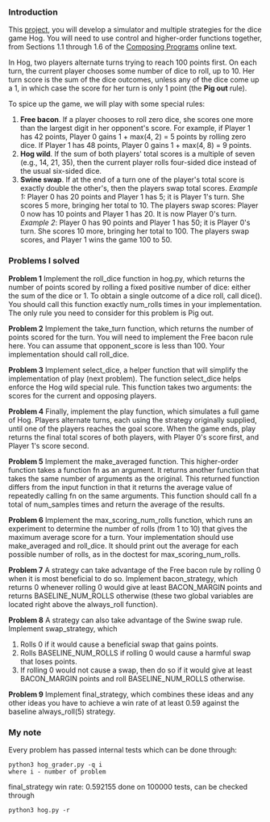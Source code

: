 
### Introduction

This [project](https://inst.eecs.berkeley.edu//~cs61a/fa13/proj/hog/hog.html), you will develop a simulator and multiple strategies for the dice game Hog. You will need to use control and higher-order functions together, from Sections 1.1 through 1.6 of the [Composing Programs](http://composingprograms.com/pages/11-getting-started.html) online text.

In Hog, two players alternate turns trying to reach 100 points first. On each turn, the current player chooses some number of dice to roll, up to 10. Her turn score is the sum of the dice outcomes, unless any of the dice come up a 1, in which case the score for her turn is only 1 point (the **Pig out** rule).

To spice up the game, we will play with some special rules:

1. **Free bacon**. If a player chooses to roll zero dice, she scores one more than the largest digit in her opponent's score. For example, if Player 1 has 42 points, Player 0 gains 1 + max(4, 2) = 5 points by rolling zero dice. If Player 1 has 48 points, Player 0 gains 1 + max(4, 8) = 9 points.
2. **Hog wild**. If the sum of both players' total scores is a multiple of seven (e.g., 14, 21, 35), then the current player rolls four-sided dice instead of the usual six-sided dice.
3. **Swine swap**. If at the end of a turn one of the player's total score is exactly double the other's, then the players swap total scores. *Example 1:* Player 0 has 20 points and Player 1 has 5; it is Player 1's turn. She scores 5 more, bringing her total to 10. The players swap scores: Player 0 now has 10 points and Player 1 has 20. It is now Player 0's turn. *Example 2*: Player 0 has 90 points and Player 1 has 50; it is Player 0's turn. She scores 10 more, bringing her total to 100. The players swap scores, and Player 1 wins the game 100 to 50.

### Problems I solved

**Problem 1**  Implement the roll_dice function in hog.py, which returns the number of points scored by rolling a fixed positive number of dice: either the sum of the dice or 1. To obtain a single outcome of a dice roll, call dice(). You should call this function exactly num_rolls times in your implementation. The only rule you need to consider for this problem is Pig out.

**Problem 2** Implement the take_turn function, which returns the number of points scored for the turn. You will need to implement the Free bacon rule here. You can assume that opponent_score is less than 100. Your implementation should call roll_dice.

**Problem 3** Implement select_dice, a helper function that will simplify the implementation of play (next problem). The function select_dice helps enforce the Hog wild special rule. This function takes two arguments: the scores for the current and opposing players.

**Problem 4** Finally, implement the play function, which simulates a full game of Hog. Players alternate turns, each using the strategy originally supplied, until one of the players reaches the goal score. When the game ends, play returns the final total scores of both players, with Player 0's score first, and Player 1's score second.

**Problem 5** Implement the make_averaged function. This higher-order function takes a function fn as an argument. It returns another function that takes the same number of arguments as the original. This returned function differs from the input function in that it returns the average value of repeatedly calling fn on the same arguments. This function should call fn a total of num_samples times and return the average of the results.

**Problem 6** Implement the max_scoring_num_rolls function, which runs an experiment to determine the number of rolls (from 1 to 10) that gives the maximum average score for a turn. Your implementation should use make_averaged and roll_dice. It should print out the average for each possible number of rolls, as in the doctest for max_scoring_num_rolls.

**Problem 7** A strategy can take advantage of the Free bacon rule by rolling 0 when it is most beneficial to do so. Implement bacon_strategy, which returns 0 whenever rolling 0 would give at least BACON_MARGIN points and returns BASELINE_NUM_ROLLS otherwise (these two global variables are located right above the always_roll function).

**Problem 8** A strategy can also take advantage of the Swine swap rule. Implement swap_strategy, which
1. Rolls 0 if it would cause a beneficial swap that gains points.
2. Rolls BASELINE_NUM_ROLLS if rolling 0 would cause a harmful swap that loses points.
3. If rolling 0 would not cause a swap, then do so if it would give at least BACON_MARGIN points and roll BASELINE_NUM_ROLLS otherwise.

**Problem 9** Implement final_strategy, which combines these ideas and any other ideas you have to achieve a win rate of at least 0.59 against the baseline always_roll(5) strategy.

### My note

Every problem has passed internal tests which can be done through:
```
python3 hog_grader.py -q i
where i - number of problem
```
final_strategy win rate: 0.592155 done on 100000 tests, can be checked through 
```
python3 hog.py -r
```

